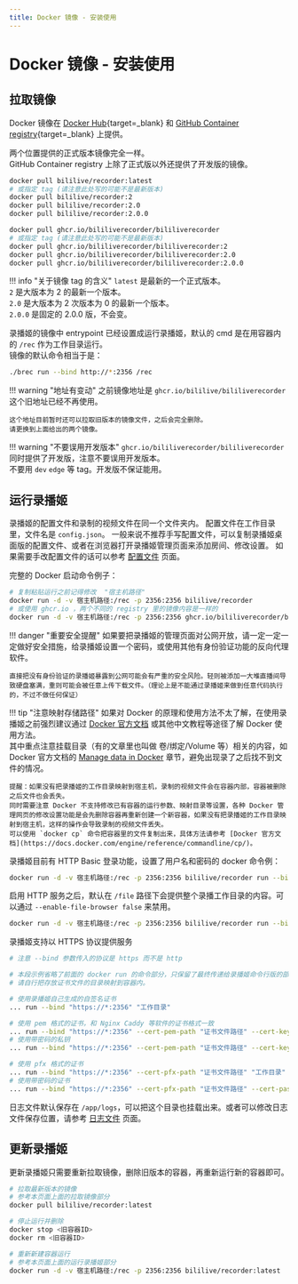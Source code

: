 ```yaml
---
title: Docker 镜像 - 安装使用
---
```

# Docker 镜像 - 安装使用

## 拉取镜像

Docker 镜像在 [Docker Hub](https://hub.docker.com/r/bililive/recorder/tags){target=_blank} 和 [GitHub Container registry](https://github.com/BililiveRecorder/BililiveRecorder/pkgs/container/bililiverecorder){target=_blank} 上提供。

两个位置提供的正式版本镜像完全一样。  
GitHub Container registry 上除了正式版以外还提供了开发版的镜像。

```bash
docker pull bililive/recorder:latest
# 或指定 tag (请注意此处写的可能不是最新版本)
docker pull bililive/recorder:2
docker pull bililive/recorder:2.0
docker pull bililive/recorder:2.0.0
```

```bash
docker pull ghcr.io/bililiverecorder/bililiverecorder
# 或指定 tag (请注意此处写的可能不是最新版本)
docker pull ghcr.io/bililiverecorder/bililiverecorder:2
docker pull ghcr.io/bililiverecorder/bililiverecorder:2.0
docker pull ghcr.io/bililiverecorder/bililiverecorder:2.0.0
```

!!! info "关于镜像 tag 的含义"
    `latest` 是最新的一个正式版本。  
    `2` 是大版本为 2 的最新一个版本。  
    `2.0` 是大版本为 2 次版本为 0 的最新一个版本。  
    `2.0.0` 是固定的 2.0.0 版，不会变。

录播姬的镜像中 entrypoint 已经设置成运行录播姬，默认的 cmd 是在用容器内的 `/rec` 作为工作目录运行。  
镜像的默认命令相当于是：

```sh
./brec run --bind http://*:2356 /rec
```

!!! warning "地址有变动"
    之前镜像地址是 `ghcr.io/bililive/bililiverecorder` 这个旧地址已经不再使用。

    这个地址目前暂时还可以拉取旧版本的镜像文件，之后会完全删除。  
    请更换到上面给出的两个镜像。

!!! warning "不要误用开发版本"
    `ghcr.io/bililiverecorder/bililiverecorder` 同时提供了开发版，注意不要误用开发版本。  
    不要用 `dev` `edge` 等 tag。开发版不保证能用。

## 运行录播姬

录播姬的配置文件和录制的视频文件在同一个文件夹内。
配置文件在工作目录里，文件名是 `config.json`。
一般来说不推荐手写配置文件，可以复制录播姬桌面版的配置文件、或者在浏览器打开录播姬管理页面来添加房间、修改设置。
如果需要手改配置文件的话可以参考 [配置文件](../config-file.md) 页面。

完整的 Docker 启动命令例子：

```sh
# 复制粘贴运行之前记得修改  "宿主机路径"
docker run -d -v 宿主机路径:/rec -p 2356:2356 bililive/recorder
# 或使用 ghcr.io ，两个不同的 registry 里的镜像内容是一样的
docker run -d -v 宿主机路径:/rec -p 2356:2356 ghcr.io/bililiverecorder/bililiverecorder
```

!!! danger "重要安全提醒"
    如果要把录播姬的管理页面对公网开放，请一定一定一定做好安全措施，给录播姬设置一个密码，或使用其他有身份验证功能的反向代理软件。

    直接把没有身份验证的录播姬暴露到公网可能会有严重的安全风险。轻则被添加一大堆直播间导致硬盘塞满，重则可能会被任意上传下载文件。（理论上是不能通过录播姬来做到任意代码执行的，不过不做任何保证）

!!! tip "注意映射存储路径"
    如果对 Docker 的原理和使用方法不太了解，在使用录播姬之前强烈建议通过 [Docker 官方文档](https://docs.docker.com/get-started/) 或其他中文教程等途径了解 Docker 使用方法。  
    其中重点注意挂载目录（有的文章里也叫做 卷/绑定/Volume 等）相关的内容，如 Docker 官方文档的 [Manage data in Docker](https://docs.docker.com/storage/) 章节，避免出现录了之后找不到文件的情况。

    提醒：如果没有把录播姬的工作目录映射到宿主机，录制的视频文件会在容器内部，容器被删除之后文件也会丢失。
    同时需要注意 Docker 不支持修改已有容器的运行参数、映射目录等设置，各种 Docker 管理网页的修改设置功能是会先删除容器再重新创建一个新容器，如果没有把录播姬的工作目录映射到宿主机，这样的操作会导致录制的视频文件丢失。
    可以使用 `docker cp` 命令把容器里的文件复制出来，具体方法请参考 [Docker 官方文档](https://docs.docker.com/engine/reference/commandline/cp/)。

录播姬目前有 HTTP Basic 登录功能，设置了用户名和密码的 docker 命令例：

```sh
docker run -d -v 宿主机路径:/rec -p 2356:2356 bililive/recorder run --bind "http://*:2356" --http-basic-user "用户名" --http-basic-pass "密码" /rec
```

启用 HTTP 服务之后，默认在 `/file` 路径下会提供整个录播工作目录的内容。可以通过 `--enable-file-browser false` 来禁用。

```sh
docker run -d -v 宿主机路径:/rec -p 2356:2356 bililive/recorder run --bind "http://*:2356" --enable-file-browser false /rec
```

录播姬支持以 HTTPS 协议提供服务

```sh
# 注意 --bind 参数传入的协议是 https 而不是 http

# 本段示例省略了前面的 docker run 的命令部分，只保留了最终传递给录播姬命令行版的部分。
# 请自行把存放证书文件的目录映射到容器内。

# 使用录播姬自己生成的自签名证书
... run --bind "https://*:2356" "工作目录"

# 使用 pem 格式的证书，和 Nginx Caddy 等软件的证书格式一致
... run --bind "https://*:2356" --cert-pem-path "证书文件路径" --cert-key-path "私钥文件路径" "工作目录"
# 使用带密码的私钥
... run --bind "https://*:2356" --cert-pem-path "证书文件路径" --cert-key-path "私钥文件路径" --cert-password "私钥密码" "工作目录"

# 使用 pfx 格式的证书
... run --bind "https://*:2356" --cert-pfx-path "证书文件路径" "工作目录"
# 使用带密码的证书
... run --bind "https://*:2356" --cert-pfx-path "证书文件路径" --cert-password "私钥密码" "工作目录"
```

日志文件默认保存在 `/app/logs`，可以把这个目录也挂载出来。或者可以修改日志文件保存位置，请参考 [日志文件](../log-file.md) 页面。

## 更新录播姬

更新录播姬只需要重新拉取镜像，删除旧版本的容器，再重新运行新的容器即可。

```sh
# 拉取最新版本的镜像
# 参考本页面上面的拉取镜像部分
docker pull bililive/recorder:latest

# 停止运行并删除
docker stop <旧容器ID>
docker rm <旧容器ID>

# 重新新建容器运行
# 参考本页面上面的运行录播姬部分
docker run -d -v 宿主机路径:/rec -p 2356:2356 bililive/recorder:latest
```
